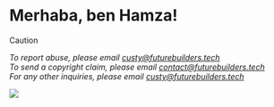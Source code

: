 # Merhaba, ben Hamza!

> [!CAUTION]
> *To report abuse, please email custy@futurebuilders.tech*\
> *To send a copyright claim, please email contact@futurebuilders.tech*\
> *For any other inquiries, please email custy@futurebuilders.tech*


<img src="https://komarev.com/ghpvc/?username=pudrizzel"><br/>
